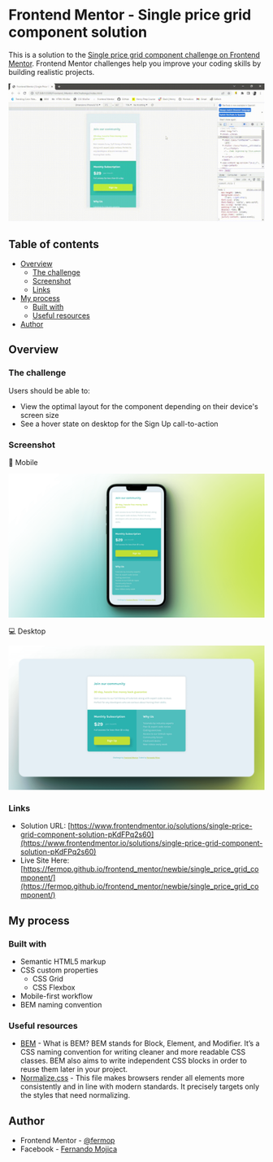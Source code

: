 # Frontend Mentor - Single price grid component solution

This is a solution to the [Single price grid component challenge on Frontend Mentor](https://www.frontendmentor.io/challenges/single-price-grid-component-5ce41129d0ff452fec5abbbc). Frontend Mentor challenges help you improve your coding skills by building realistic projects.

![sample](https://github.com/fermop/frontend_mentor-assets/blob/main/newbie/single_price_grid_component/sample.gif?raw=true)

## Table of contents

- [Overview](#overview)
  - [The challenge](#the-challenge)
  - [Screenshot](#screenshot)
  - [Links](#links)
- [My process](#my-process)
  - [Built with](#built-with)
  - [Useful resources](#useful-resources)
- [Author](#author)

## Overview

### The challenge

Users should be able to:

- View the optimal layout for the component depending on their device's screen size
- See a hover state on desktop for the Sign Up call-to-action

### Screenshot

📱 Mobile

![Mobile](https://github.com/fermop/frontend_mentor-assets/blob/main/newbie/single_price_grid_component/mobile.png?raw=true)

💻 Desktop

![Desktop](https://github.com/fermop/frontend_mentor-assets/blob/main/newbie/single_price_grid_component/desktop.png?raw=true)

### Links

- Solution URL: [https://www.frontendmentor.io/solutions/single-price-grid-component-solution-pKdFPq2s60](https://www.frontendmentor.io/solutions/single-price-grid-component-solution-pKdFPq2s60)
- Live Site Here: [https://fermop.github.io/frontend_mentor/newbie/single_price_grid_component/](https://fermop.github.io/frontend_mentor/newbie/single_price_grid_component/)

## My process

### Built with

- Semantic HTML5 markup
- CSS custom properties
  - CSS Grid
  - CSS Flexbox
- Mobile-first workflow
- BEM naming convention

### Useful resources

- [BEM](https://9elements.com/bem-cheat-sheet/) - What is BEM? BEM stands for Block, Element, and Modifier. It’s a CSS naming convention for writing cleaner and more readable CSS classes. BEM also aims to write independent CSS blocks in order to reuse them later in your project.
- [Normalize.css](https://necolas.github.io/normalize.css/) - This file makes browsers render all elements more consistently and in line with modern standards. It precisely targets only the styles that need normalizing.

## Author

- Frontend Mentor - [@fermop](https://www.frontendmentor.io/profile/fermop)
- Facebook - [Fernando Mojica](https://www.facebook.com/fernando.mojica.758737/)